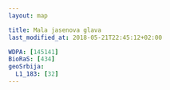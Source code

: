 ```yaml
---
layout: map

title: Mala jasenova glava
last_modified_at: 2018-05-21T22:45:12+02:00

WDPA: [145141]
BioRaS: [434]
geoSrbija:
  L1_183: [32]
---
```

